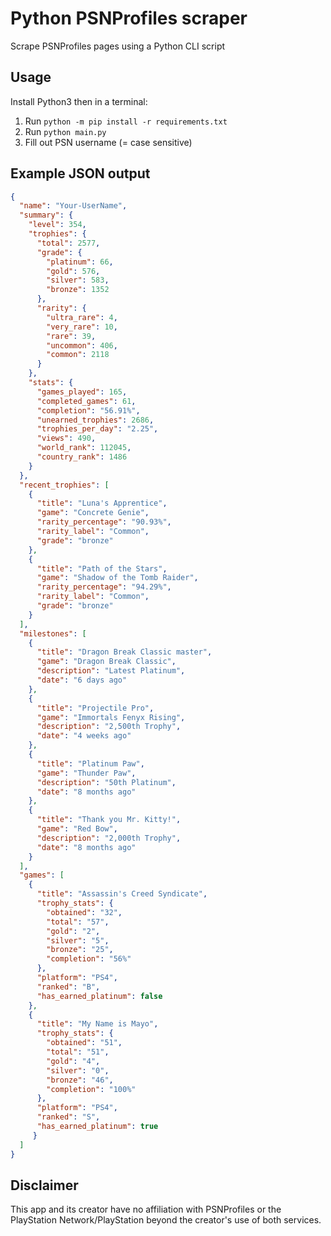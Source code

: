 # Python PSNProfiles scraper
Scrape PSNProfiles pages using a Python CLI script

## Usage

Install Python3 then in a terminal:
1. Run `python -m pip install -r requirements.txt`
2. Run `python main.py`
3. Fill out PSN username (= case sensitive)

## Example JSON output

```json
{
  "name": "Your-UserName",
  "summary": {
    "level": 354,
    "trophies": {
      "total": 2577,
      "grade": {
        "platinum": 66,
        "gold": 576,
        "silver": 583,
        "bronze": 1352
      },
      "rarity": {
        "ultra_rare": 4,
        "very_rare": 10,
        "rare": 39,
        "uncommon": 406,
        "common": 2118
      }
    },
    "stats": {
      "games_played": 165,
      "completed_games": 61,
      "completion": "56.91%",
      "unearned_trophies": 2686,
      "trophies_per_day": "2.25",
      "views": 490,
      "world_rank": 112045,
      "country_rank": 1486
    }
  },
  "recent_trophies": [
    {
      "title": "Luna's Apprentice",
      "game": "Concrete Genie",
      "rarity_percentage": "90.93%",
      "rarity_label": "Common",
      "grade": "bronze"
    },
    {
      "title": "Path of the Stars",
      "game": "Shadow of the Tomb Raider",
      "rarity_percentage": "94.29%",
      "rarity_label": "Common",
      "grade": "bronze"
    }
  ],
  "milestones": [
    {
      "title": "Dragon Break Classic master",
      "game": "Dragon Break Classic",
      "description": "Latest Platinum",
      "date": "6 days ago"
    },
    {
      "title": "Projectile Pro",
      "game": "Immortals Fenyx Rising",
      "description": "2,500th Trophy",
      "date": "4 weeks ago"
    },
    {
      "title": "Platinum Paw",
      "game": "Thunder Paw",
      "description": "50th Platinum",
      "date": "8 months ago"
    },
    {
      "title": "Thank you Mr. Kitty!",
      "game": "Red Bow",
      "description": "2,000th Trophy",
      "date": "8 months ago"
    }
  ],
  "games": [
    {
      "title": "Assassin's Creed Syndicate",
      "trophy_stats": {
        "obtained": "32",
        "total": "57",
        "gold": "2",
        "silver": "5",
        "bronze": "25",
        "completion": "56%"
      },
      "platform": "PS4",
      "ranked": "B",
      "has_earned_platinum": false
    },
    {
      "title": "My Name is Mayo",
      "trophy_stats": {
        "obtained": "51",
        "total": "51",
        "gold": "4",
        "silver": "0",
        "bronze": "46",
        "completion": "100%"
      },
      "platform": "PS4",
      "ranked": "S",
      "has_earned_platinum": true
     }
  ]
}
```

## Disclaimer

This app and its creator have no affiliation with PSNProfiles or the PlayStation Network/PlayStation beyond the creator's use of both services.
